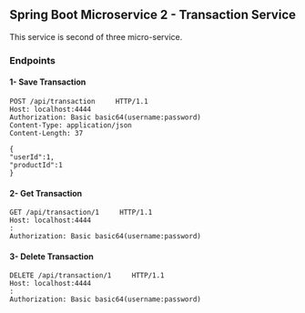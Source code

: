 ## Spring Boot Microservice 2 - Transaction Service
This service is second of three micro-service.

### Endpoints

#### 1- Save Transaction
```
POST /api/transaction     HTTP/1.1
Host: localhost:4444
Authorization: Basic basic64(username:password)
Content-Type: application/json
Content-Length: 37

{
"userId":1,
"productId":1
}
```

#### 2- Get Transaction
```
GET /api/transaction/1     HTTP/1.1
Host: localhost:4444
: 
Authorization: Basic basic64(username:password)
```

#### 3- Delete Transaction
```
DELETE /api/transaction/1     HTTP/1.1
Host: localhost:4444
: 
Authorization: Basic basic64(username:password)
```